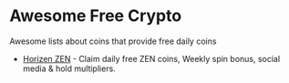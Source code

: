 # Awesome Free Crypto
Awesome lists about coins that provide free daily coins

- [Horizen ZEN](https://bit.ly/ZENS1) - Claim daily free ZEN coins, Weekly spin bonus, social media & hold multipliers.
